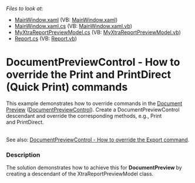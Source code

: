 <!-- default file list -->
*Files to look at*:

* [MainWindow.xaml](./CS/MinimalisticReportPreviewDemo/MainWindow.xaml) (VB: [MainWindow.xaml](./VB/MinimalisticReportPreviewDemo/MainWindow.xaml))
* [MainWindow.xaml.cs](./CS/MinimalisticReportPreviewDemo/MainWindow.xaml.cs) (VB: [MainWindow.xaml.vb](./VB/MinimalisticReportPreviewDemo/MainWindow.xaml.vb))
* [MyXtraReportPreviewModel.cs](./CS/MinimalisticReportPreviewDemo/MyXtraReportPreviewModel.cs) (VB: [MyXtraReportPreviewModel.vb](./VB/MinimalisticReportPreviewDemo/MyXtraReportPreviewModel.vb))
* [Report.cs](./CS/MinimalisticReportPreviewDemo/Report.cs) (VB: [Report.vb](./VB/MinimalisticReportPreviewDemo/Report.vb))
<!-- default file list end -->
# DocumentPreviewControl - How to override the Print and PrintDirect (Quick Print) commands


<p>This example demonstrates how to override commands in the <a href="https://documentation.devexpress.com/#WPF/CustomDocument9697">Document Preview</a> (<a href="https://documentation.devexpress.com/#WPF/clsDevExpressXpfPrintingDocumentPreviewControltopic">DocumentPreviewControl</a>). Create a DocumentPreviewControl descendant and override the corresponding methods, e.g., Print and PrintDirect.</p>
<p><strong><br></strong>See also: <a href="https://www.devexpress.com/Support/Center/p/E4482">DocumentPreviewControl - How to override the Export command</a>.</p>


<h3>Description</h3>

The&nbsp;solution demonstrates how to achieve this for <strong>DocumentPreview </strong>by creating a descendant of the XtraReportPreviewModel class.

<br/>


